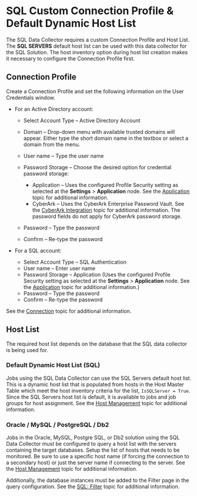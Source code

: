 # SQL Custom Connection Profile & Default Dynamic Host List

The SQL Data Collector requires a custom Connection Profile and Host List. The __SQL SERVERS__ default host list can be used with this data collector for the SQL Solution. The host inventory option during host list creation makes it necessary to configure the Connection Profile first.

## Connection Profile

Create a Connection Profile and set the following information on the User Credentials window.

- For an Active Directory account:

  - Select Account Type – Active Directory Account
  - Domain – Drop-down menu with available trusted domains will appear. Either type the short domain name in the textbox or select a domain from the menu.
  - User name – Type the user name
  - Password Storage – Choose the desired option for credential password storage:

    - Application – Uses the configured Profile Security setting as selected at the __Settings__ > __Application__ node. See the [Application](../../settings/application/overview.md) topic for additional information.
    - CyberArk – Uses the CyberArk Enterprise Password Vault. See the [CyberArk Integration](../../settings/connection/cyberarkintegration.md) topic for additional information. The password fields do not apply for CyberArk password storage.
  - Password – Type the password
  - Confirm – Re-type the password
- For a SQL account:

  - Select Account Type – SQL Authentication
  - User name – Enter user name
  - Password Storage – Application (Uses the configured Profile Security setting as selected at the __Settings__ > __Application__ node. See the [Application](../../settings/application/overview.md) topic for additional information.)
  - Password – Type the password
  - Confirm – Re-type the password

See the [Connection](../../settings/connection/overview.md) topic for additional information.

## Host List

The required host list depends on the database that the SQL data collector is being used for.

### Default Dynamic Host List (SQL)

Jobs using the SQL Data Collector can use the SQL Servers default host list. This is a dynamic host list that is populated from hosts in the Host Master Table which meet the host inventory criteria for the list, ```IsSQLServer = True```. Since the SQL Servers host list is default, it is available to jobs and job groups for host assignment. See the [Host Management](../../hostmanagement/overview.md) topic for additional information.

### Oracle / MySQL / PostgreSQL / Db2

Jobs in the Oracle, MySQL, Postgre SQL, or Db2 solution using the SQL Data Collector must be configured to query a host list with the servers containing the target databases. Setup the list of hosts that needs to be monitored. Be sure to use a specific host name (if forcing the connection to a secondary host) or just the server name if connecting to the server. See the [Host Management](../../hostmanagement/overview.md) topic for additional information.

Additionally, the database instances must be added to the Filter page in the query configuration. See the [SQL: Filter](filter.md) topic for additional information.
